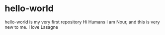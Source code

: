 # hello-world
hello-world is my very first repository
Hi Humans
I am Nour, and this is very new to me. 
I love Lasagne 
